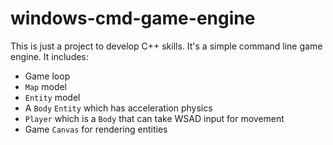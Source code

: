 # windows-cmd-game-engine
This is just a project to develop C++ skills. 
It's a simple command line game engine. It includes:
+ Game loop
+ ```Map``` model
+ ```Entity``` model
+ A ```Body``` ```Entity``` which has acceleration physics
+ ```Player``` which is a ```Body``` that can take WSAD input for movement
+ Game ```Canvas``` for rendering entities

